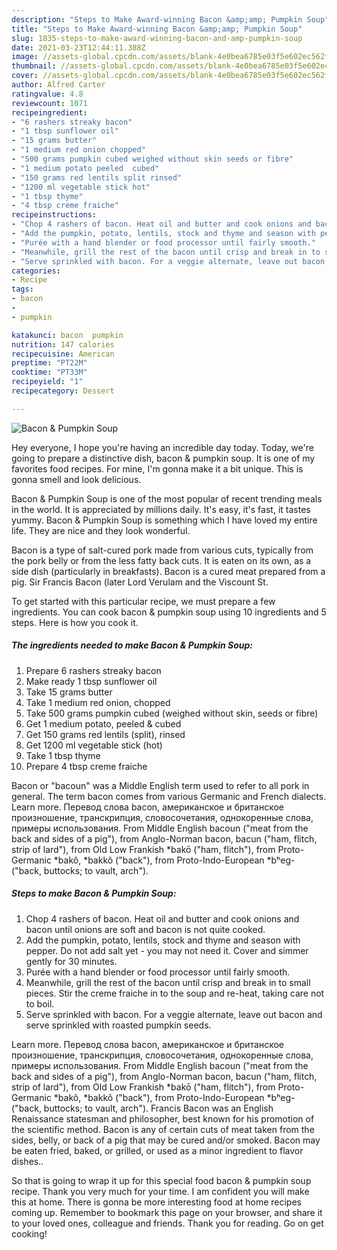 ```yaml
---
description: "Steps to Make Award-winning Bacon &amp;amp; Pumpkin Soup"
title: "Steps to Make Award-winning Bacon &amp;amp; Pumpkin Soup"
slug: 1835-steps-to-make-award-winning-bacon-and-amp-pumpkin-soup
date: 2021-03-23T12:44:11.388Z
image: //assets-global.cpcdn.com/assets/blank-4e0bea6785e03f5e602ec562f230caae08da540cada707380b4fe1bbebba43da.png
thumbnail: //assets-global.cpcdn.com/assets/blank-4e0bea6785e03f5e602ec562f230caae08da540cada707380b4fe1bbebba43da.png
cover: //assets-global.cpcdn.com/assets/blank-4e0bea6785e03f5e602ec562f230caae08da540cada707380b4fe1bbebba43da.png
author: Alfred Carter
ratingvalue: 4.8
reviewcount: 1071
recipeingredient:
- "6 rashers streaky bacon"
- "1 tbsp sunflower oil"
- "15 grams butter"
- "1 medium red onion chopped"
- "500 grams pumpkin cubed weighed without skin seeds or fibre"
- "1 medium potato peeled  cubed"
- "150 grams red lentils split rinsed"
- "1200 ml vegetable stick hot"
- "1 tbsp thyme"
- "4 tbsp creme fraiche"
recipeinstructions:
- "Chop 4 rashers of bacon. Heat oil and butter and cook onions and bacon until onions are soft and bacon is not quite cooked."
- "Add the pumpkin, potato, lentils, stock and thyme and season with pepper. Do not add salt yet - you may not need it. Cover and simmer gently for 30 minutes."
- "Purée with a hand blender or food processor until fairly smooth."
- "Meanwhile, grill the rest of the bacon until crisp and break in to small pieces. Stir the creme fraiche in to the soup and re-heat, taking care not to boil."
- "Serve sprinkled with bacon. For a veggie alternate, leave out bacon and serve sprinkled with roasted pumpkin seeds."
categories:
- Recipe
tags:
- bacon
- 
- pumpkin

katakunci: bacon  pumpkin 
nutrition: 147 calories
recipecuisine: American
preptime: "PT22M"
cooktime: "PT33M"
recipeyield: "1"
recipecategory: Dessert

---
```



![Bacon &amp; Pumpkin Soup](//assets-global.cpcdn.com/assets/blank-4e0bea6785e03f5e602ec562f230caae08da540cada707380b4fe1bbebba43da.png)

Hey everyone, I hope you're having an incredible day today. Today, we're going to prepare a distinctive dish, bacon &amp; pumpkin soup. It is one of my favorites food recipes. For mine, I'm gonna make it a bit unique. This is gonna smell and look delicious.

Bacon &amp; Pumpkin Soup is one of the most popular of recent trending meals in the world. It is appreciated by millions daily. It's easy, it's fast, it tastes yummy. Bacon &amp; Pumpkin Soup is something which I have loved my entire life. They are nice and they look wonderful.

Bacon is a type of salt-cured pork made from various cuts, typically from the pork belly or from the less fatty back cuts. It is eaten on its own, as a side dish (particularly in breakfasts). Bacon is a cured meat prepared from a pig. Sir Francis Bacon (later Lord Verulam and the Viscount St.


To get started with this particular recipe, we must prepare a few ingredients. You can cook bacon &amp; pumpkin soup using 10 ingredients and 5 steps. Here is how you cook it.

<!--inarticleads1-->

##### The ingredients needed to make Bacon &amp; Pumpkin Soup:

1. Prepare 6 rashers streaky bacon
1. Make ready 1 tbsp sunflower oil
1. Take 15 grams butter
1. Take 1 medium red onion, chopped
1. Take 500 grams pumpkin cubed (weighed without skin, seeds or fibre)
1. Get 1 medium potato, peeled &amp; cubed
1. Get 150 grams red lentils (split), rinsed
1. Get 1200 ml vegetable stick (hot)
1. Take 1 tbsp thyme
1. Prepare 4 tbsp creme fraiche


Bacon or &#34;bacoun&#34; was a Middle English term used to refer to all pork in general. The term bacon comes from various Germanic and French dialects. Learn more. Перевод слова bacon, американское и британское произношение, транскрипция, словосочетания, однокоренные слова, примеры использования. From Middle English bacoun (&#34;meat from the back and sides of a pig&#34;), from Anglo-Norman bacon, bacun (&#34;ham, flitch, strip of lard&#34;), from Old Low Frankish *bakō (&#34;ham, flitch&#34;), from Proto-Germanic *bakô, *bakkô (&#34;back&#34;), from Proto-Indo-European *bʰeg- (&#34;back, buttocks; to vault, arch&#34;). 

<!--inarticleads2-->

##### Steps to make Bacon &amp; Pumpkin Soup:

1. Chop 4 rashers of bacon. Heat oil and butter and cook onions and bacon until onions are soft and bacon is not quite cooked.
1. Add the pumpkin, potato, lentils, stock and thyme and season with pepper. Do not add salt yet - you may not need it. Cover and simmer gently for 30 minutes.
1. Purée with a hand blender or food processor until fairly smooth.
1. Meanwhile, grill the rest of the bacon until crisp and break in to small pieces. Stir the creme fraiche in to the soup and re-heat, taking care not to boil.
1. Serve sprinkled with bacon. For a veggie alternate, leave out bacon and serve sprinkled with roasted pumpkin seeds.


Learn more. Перевод слова bacon, американское и британское произношение, транскрипция, словосочетания, однокоренные слова, примеры использования. From Middle English bacoun (&#34;meat from the back and sides of a pig&#34;), from Anglo-Norman bacon, bacun (&#34;ham, flitch, strip of lard&#34;), from Old Low Frankish *bakō (&#34;ham, flitch&#34;), from Proto-Germanic *bakô, *bakkô (&#34;back&#34;), from Proto-Indo-European *bʰeg- (&#34;back, buttocks; to vault, arch&#34;). Francis Bacon was an English Renaissance statesman and philosopher, best known for his promotion of the scientific method. Bacon is any of certain cuts of meat taken from the sides, belly, or back of a pig that may be cured and/or smoked. Bacon may be eaten fried, baked, or grilled, or used as a minor ingredient to flavor dishes.. 

So that is going to wrap it up for this special food bacon &amp; pumpkin soup recipe. Thank you very much for your time. I am confident you will make this at home. There is gonna be more interesting food at home recipes coming up. Remember to bookmark this page on your browser, and share it to your loved ones, colleague and friends. Thank you for reading. Go on get cooking!
